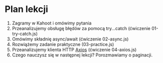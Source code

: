 # Plan lekcji

1. Zagramy w Kahoot і omówimy pytania
2. Przeanalizujemy obsługę błędów za pomocą try...catch (ćwiczenie 01-try-catch.js)
3. Omówimy składnię async/await (ćwiczenie 02-async.js)
4. Rozwiążemy zadanie praktyczne (03-practice.js)
5. Przeanalizujemy klienta HTTP [Axios](https://axios-http.com/) (ćwiczenie 04-axios.js)
7. Czego nauczysz się w następnej lekcji? Porozmawiamy o paginacji. 
